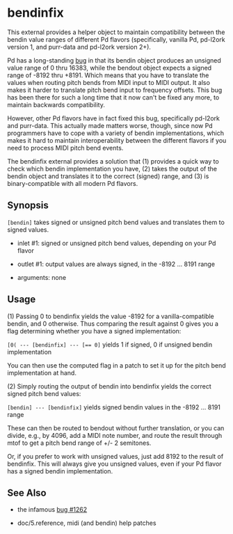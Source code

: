 
# bendinfix

This external provides a helper object to maintain compatibility between the bendin value ranges of different Pd flavors (specifically, vanilla Pd, pd-l2ork version 1, and purr-data and pd-l2ork version 2+).

Pd has a long-standing [bug](https://sourceforge.net/p/pure-data/bugs/1262/) in that its bendin object produces an unsigned value range of 0 thru 16383, while the bendout object expects a signed range of -8192 thru +8191. Which means that you have to translate the values when routing pitch bends from MIDI input to MIDI output. It also makes it harder to translate pitch bend input to frequency offsets. This bug has been there for such a long time that it now can't be fixed any more, to maintain backwards compatibility.

However, other Pd flavors have in fact fixed this bug, specifically pd-l2ork and purr-data. This actually made matters worse, though, since now Pd programmers have to cope with a variety of bendin implementations, which makes it hard to maintain interoperability between the different flavors if you need to process MIDI pitch bend events.

The bendinfix external provides a solution that (1) provides a quick way to check which bendin implementation you have, (2) takes the output of the bendin object and translates it to the correct (signed) range, and (3) is binary-compatible with all modern Pd flavors.

## Synopsis

`[bendin]` takes signed or unsigned pitch bend values and translates them to signed values.

- inlet #1: signed or unsigned pitch bend values, depending on your Pd flavor

- outlet #1: output values are always signed, in the -8192 ... 8191 range

- arguments: none

## Usage

(1) Passing 0 to bendinfix yields the value -8192 for a vanilla-compatible bendin, and 0 otherwise. Thus comparing the result against 0 gives you a flag determining whether you have a signed implementation:

  `[0( --- [bendinfix] --- [== 0]` yields 1 if signed, 0 if unsigned bendin implementation

You can then use the computed flag in a patch to set it up for the pitch bend implementation at hand.

(2) Simply routing the output of bendin into bendinfix yields the correct signed pitch bend values:

  `[bendin] --- [bendinfix]` yields signed bendin values in the -8192 ... 8191 range
  
These can then be routed to bendout without further translation, or you can divide, e.g., by 4096, add a MIDI note number, and route the result through mtof to get a pitch bend range of +/- 2 semitones.

Or, if you prefer to work with unsigned values, just add 8192 to the result of bendinfix. This will always give you unsigned values, even if your Pd flavor has a signed bendin implementation.

## See Also

- the infamous [bug #1262](https://sourceforge.net/p/pure-data/bugs/1262/)

- doc/5.reference, midi (and bendin) help patches
